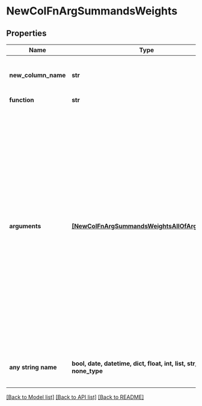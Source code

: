 # NewColFnArgSummandsWeights


## Properties
Name | Type | Description | Notes
------------ | ------------- | ------------- | -------------
**new_column_name** | **str** | Name of the new column as it was known in the training dataset. | 
**function** | **str** |  | 
**arguments** | [**[NewColFnArgSummandsWeightsAllOfArguments]**](NewColFnArgSummandsWeightsAllOfArguments.md) | * &#x60;\&quot;weighted sum by column\&quot;&#x60;: Use the values in the columns called weights to weight the sum of the columns in summands. * &#x60;\&quot;weighted sum by inverse column\&quot;&#x60;: Use the inverse of the values in the columns called weights to weight the sum of the columns in summands. * &#x60;\&quot;weighted mean by column\&quot;&#x60;: Use the values in the columns called weights to weight the mean of the columns in summands.  | 
**any string name** | **bool, date, datetime, dict, float, int, list, str, none_type** | any string name can be used but the value must be the correct type | [optional]

[[Back to Model list]](../README.md#documentation-for-models) [[Back to API list]](../README.md#documentation-for-api-endpoints) [[Back to README]](../README.md)


